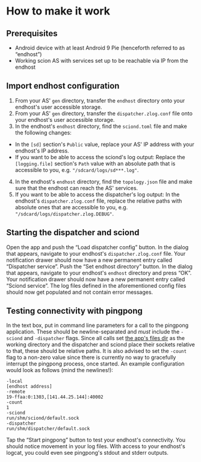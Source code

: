 # How to make it work
## Prerequisites
- Android device with at least Android 9 Pie (henceforth referred to as “endhost”)
- Working scion AS with services set up to be reachable via IP from the endhost

## Import endhost configuration
1. From your AS' `gen` directory, transfer the `endhost` directory onto your endhost's user accessible storage.
2. From your AS' `gen` directory, transfer the `dispatcher.zlog.conf` file onto your endhost's user accessible storage.
3. In the endhost's `endhost` directory, find the `sciond.toml` file and make the following changes:
  - In the `[sd]` section's `Public` value, replace your AS' IP address with your endhost's IP address.
  - If you want to be able to access the sciond's log output: Replace the `[logging.file]` section's `Path` value with an absolute path that is accessible to you, e.g. `"/sdcard/logs/sd***.log"`.
4. In the endhost's `endhost` directory, find the `topology.json` file and make sure that the endhost can reach the AS' services.
5. If you want to be able to access the dispatcher's log output: In the endhost's `dispatcher.zlog.conf` file, replace the relative paths with absolute ones that are accessible to you, e.g. `"/sdcard/logs/dispatcher.zlog.DEBUG"`.

## Starting the dispatcher and sciond
Open the app and push the “Load dispatcher config” button. In the dialog that appears, navigate to your endhost's `dispatcher.zlog.conf` file. Your notification drawer should now have a new permanent entry called “Dispatcher service”.
Push the “Set endhost directory” button. In the dialog that appears, navigate to your endhost's `endhost` directory and press “OK”. Your notification drawer should now have a new permanent entry called “Sciond service”.
The log files defined in the aforementioned config files should now get populated and not contain error messages.

## Testing connectivity with pingpong
In the text box, put in command line parameters for a call to the pingpong application. These should be newline-separated and _must_ include the `-sciond` and `-dispatcher` flags.
Since all calls set [the app's files dir](https://developer.android.com/reference/android/content/Context.html#getFilesDir()) as the working directory and the dispatcher and sciond place their sockets relative to that, these should be relative paths.
It is also advised to set the `-count` flag to a non-zero value since there is currently no way to gracefully interrupt the pingpong process, once started.
An example configuration would look as follows (mind the newlines!):
```
-local
[endhost address]
-remote
19-ffaa:0:1303,[141.44.25.144]:40002
-count
1
-sciond
run/shm/sciond/default.sock
-dispatcher
run/shm/dispatcher/default.sock
```
Tap the “Start pingpong” button to test your endhost's connectivity. You should notice movement in your log files. With access to your endhost's logcat, you could even see pingpong's stdout and stderr outputs.
